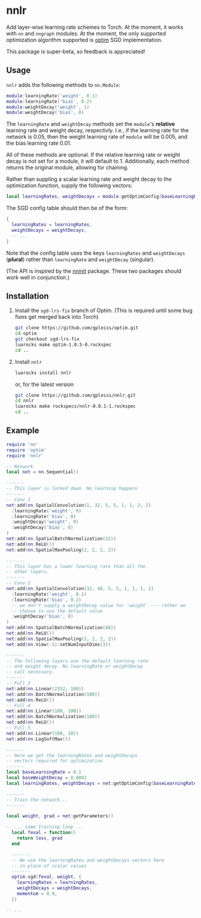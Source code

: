 # nnlr

Add layer-wise learning rate schemes to Torch.
At the moment, it works with `nn` and `nngraph` modules.
At the moment, the only supported optimization algorithm
supported is [optim](https://github.com/torch/optim)
SGD implementation.

This package is super-beta, so feedback is appreciated!

## Usage

`nnlr` adds the following methods to `nn.Module`:

```lua
module:learningRate('weight', 0.1)
module:learningRate('bias', 0.2)
module:weightDecay('weight', 1)
module:weightDecay('bias', 0)
```

The `learningRate` and `weightDecay` methods set the
`module`'s **relative** learning rate and weight decay, respectivly.
I.e., if the learning rate for the network is 0.05, then the
weight learning rate of `module` will be 0.005, and the bias learning
rate 0.01.

All of these methods are optional. If the relative learning rate or weight
decay is not set for a module, it will default to 1. Additionally, each
method returns the original module, allowing for chaining.

Rather than suppling a scalar learning rate and weight decay to the
optimization function, supply the following vectors:

```lua
local learningRates, weightDecays = module:getOptimConfig(baseLearningRate, baseWeightDecay)
```

The SGD config table should then be of the form:

```lua
{
  learningRates = learningRates,
  weightDecays = weightDecays,
  -- ...
}
```
Note that the config table uses the keys `learningRates` and `weightDecays` (**plural**)
rather than `learningRate` and `weightDecay` (singular).

(The API is inspired by the [nninit](https://github.com/Kaixhin/nninit) package.
These two packages should work well in conjunction.)


## Installation

1. Install the `sgd-lrs-fix` branch of Optim.
   (This is required until some bug fixes get merged back into Torch)

   ```sh
   git clone https://github.com/gpleiss/optim.git
   cd optim
   git checkout sgd-lrs-fix
   luarocks make optim-1.0.5-0.rockspec
   cd ..
   ```

2. Install `nnlr`

   ```sh
   luarocks install nnlr
   ```

   or, for the latest version

   ```sh
   git clone https://github.com/gpleiss/nnlr.git
   cd nnlr
   luarocks make rockspecs/nnlr-0.0.1-1.rockspec
   cd ..
   ```

## Example

```lua
require 'nn'
require 'optim'
require 'nnlr'

-- Network
local net = nn.Sequential()

-------
-- This layer is locked down. No learning happens
-------
-- Conv 1
net:add(nn.SpatialConvolution(1, 32, 5, 5, 1, 1, 2, 2)
  :learningRate('weight', 0)
  :learningRate('bias', 0)
  :weightDecay('weight', 0)
  :weightDecay('bias', 0)
)
net:add(nn.SpatialBatchNormalization(32))
net:add(nn.ReLU())
net:add(nn.SpatialMaxPooling(2, 2, 2, 2))

-------
-- This layer has a lower learning rate than all the
-- other layers.
-------
-- Conv 2
net:add(nn.SpatialConvolution(32, 48, 5, 5, 1, 1, 1, 1)
  :learningRate('weight', 0.1)
  :learningRate('bias', 0.2)
  -- we don't supply a weightDecay value for 'weight' --- rather we
  -- choose to use the default value
  :weightDecay('bias', 0)
)
net:add(nn.SpatialBatchNormalization(48))
net:add(nn.ReLU())
net:add(nn.SpatialMaxPooling(2, 2, 2, 2))
net:add(nn.View(-1):setNumInputDims(3))

-------
-- The following layers use the default learning rate
-- and weight decay. No learningRate or weightDecay
-- call necessary.
-------
-- Full 3
net:add(nn.Linear(2352, 100))
net:add(nn.BatchNormalization(100))
net:add(nn.ReLU())
-- Full 4
net:add(nn.Linear(100, 100))
net:add(nn.BatchNormalization(100))
net:add(nn.ReLU())
-- Full 5
net:add(nn.Linear(100, 10))
net:add(nn.LogSoftMax())

-------
-- Here we get the learningRates and weightDecays
-- vectors required for optimization
-------
local baseLearningRate = 0.1
local baseWeightDecay = 0.0001
local learningRates, weightDecays = net:getOptimConfig(baseLearningRate, baseWeightDecay)

-------
-- Train the network...
-------

local weight, grad = net:getParameters()

-- ... some training loop ...
  local feval = function()
    return loss, grad
  end

  -------
  -- We use the learningRates and weightDecays vectors here
  -- in place of scalar values
  -------
  optim.sgd(feval, weight, {
    learningRates = learningRates,
    weightDecays = weightDecays,
    momentum = 0.9,
  })

-- ...

